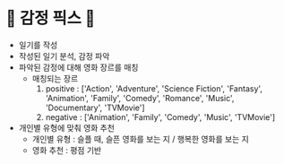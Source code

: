 # 📌 감정 픽스 📌

- 일기를 작성
- 작성된 일기 분석, 감정 파악
- 파악된 감정에 대해 영화 장르를 매칭
  - 매칭되는 장르
    1. positive : ['Action', 'Adventure', 'Science Fiction', 'Fantasy', 'Animation', 'Family', 'Comedy', 'Romance', 'Music', 'Documentary', 'TVMovie']
    2. negative : ['Animation', 'Family', 'Comedy', 'Music', 'TVMovie']
- 개인별 유형에 맞춰 영화 추천
  - 개인별 유형 : 슬플 때, 슬픈 영화를 보는 지 / 행복한 영화를 보는 지
  - 영화 추천 : 평점 기반
